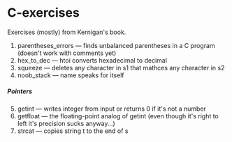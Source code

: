 # C-exercises

Exercises (mostly) from Kernigan's book.

1. parentheses_errors — finds unbalanced parentheses in a C program (doesn't work with comments yet)
2. hex_to_dec — htoi converts hexadecimal to decimal
3. squeeze — deletes any character in s1 that mathces any character in s2
4. noob_stack — name speaks for itself
##### Pointers #####
5. getint — writes integer from input or returns 0 if it's not a number
6. getfloat — the floating-point analog of getint (even though it's right to left it's precision sucks anyway...)
7. strcat — copies string t to the end of s
